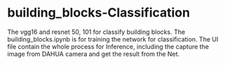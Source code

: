 # building_blocks-Classification
The vgg16 and resnet 50, 101 for classify building blocks. 
The building_blocks.ipynb is for training the network for classification.
The UI file contain the whole process for Inference, including the capture the image from DAHUA camera and get the result from the Net.
